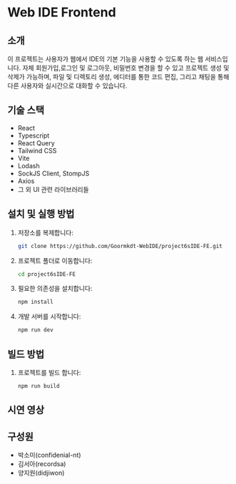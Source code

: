 # Web IDE Frontend

## 소개

이 프로젝트는 사용자가 웹에서 IDE의 기본 기능을 사용할 수 있도록 하는 웹 서비스입니다. 자체 회원가입,로그인 및 로그아웃, 비밀번호 변경을 할 수 있고 프로젝트 생성 및 삭제가 가능하며, 파일 및 디렉토리 생성, 에디터를 통한 코드 편집, 그리고 채팅을 통해 다른 사용자와 실시간으로 대화할 수 있습니다.

## 기술 스택

- React
- Typescript
- React Query
- Tailwind CSS
- Vite
- Lodash
- SockJS Client, StompJS
- Axios
- 그 외 UI 관련 라이브러리들

## 설치 및 실행 방법

1. 저장소를 복제합니다:

   ```bash
   git clone https://github.com/Goormkdt-WebIDE/project6sIDE-FE.git

   ```

2. 프로젝트 폴더로 이동합니다:
   ```bash
   cd project6sIDE-FE
   ```
3. 필요한 의존성을 설치합니다:
   ```bash
   npm install
   ```
4. 개발 서버를 시작합니다:
   ```bash
   npm run dev
   ```

## 빌드 방법

1. 프로젝트를 빌드 합니다:
   ```bash
   npm run build
   ```

## 시연 영상

## 구성원

- 박소미(confidenial-nt)
- 김서아(recordsa)
- 양지원(didjiwon)
